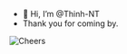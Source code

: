 - 👋 Hi, I’m @Thinh-NT
- Thank you for coming by. 
<img src="https://i.pinimg.com/originals/55/0b/b2/550bb276284fe3b032f2b2d44d61221f.gif" alt="Cheers" />
